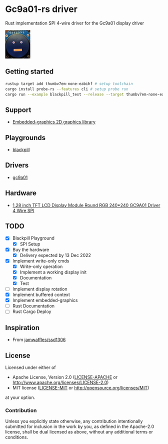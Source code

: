 # Gc9a01-rs driver

Rust implementation SPI 4-wire driver for the Gc9a01 display driver

<img src="./images/picture.jpg" alt="Gc9a01-rs" align="center">

## Getting started

```bash
rustup target add thumbv7em-none-eabihf # setup toolchain
cargo install probe-rs --features cli # setup probe run
cargo run --example blackpill_test --release --target thumbv7em-none-eabihf
```

## Support

- [Embedded-graphics 2D graphics library](https://github.com/embedded-graphics/embedded-graphics)

## Playgrounds

- [blackpill](./blackpill-test/README.md)

## Drivers

- [gc9a01](./gc9a01)

## Hardware

- [1.28 inch TFT LCD Display Module Round RGB 240*240 GC9A01 Driver 4 Wire SPI](https://www.aliexpress.com/item/1005001382069930.html)

## TODO

- [x] Blackpill Playground
  - [x] SPI Setup
- [x] Buy the hardware
  - [x] Delivery expected by 13 Dec 2022
- [x] Implement write-only cmds
  - [x] Write-only operation
  - [x] Implement a working display init
  - [x] Documentation
  - [x] Test
- [ ] Implement display rotation
- [x] Implement buffered context
- [x] Implement embedded-graphics
- [ ] Rust Documentation
- [ ] Rust Cargo Deploy

## Inspiration

- From [jamwaffles/ssd1306](https://github.com/jamwaffles/ssd1306)

## License

Licensed under either of

- Apache License, Version 2.0 ([LICENSE-APACHE](LICENSE-APACHE) or
  http://www.apache.org/licenses/LICENSE-2.0)
- MIT license ([LICENSE-MIT](LICENSE-MIT) or http://opensource.org/licenses/MIT)

at your option.

### Contribution

Unless you explicitly state otherwise, any contribution intentionally submitted for inclusion in the
work by you, as defined in the Apache-2.0 license, shall be dual licensed as above, without any
additional terms or conditions.